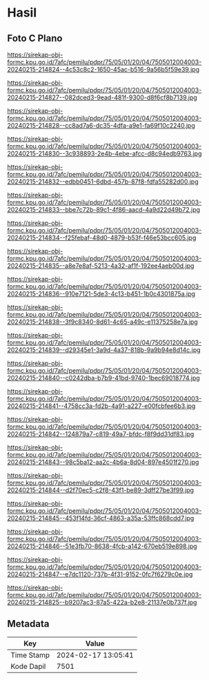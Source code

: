 # Hasil

## Foto C Plano

https://sirekap-obj-formc.kpu.go.id/7afc/pemilu/pdpr/75/05/01/20/04/7505012004003-20240215-214824--4c53c8c2-1650-45ac-b516-9a56b5f59e39.jpg

https://sirekap-obj-formc.kpu.go.id/7afc/pemilu/pdpr/75/05/01/20/04/7505012004003-20240215-214827--082dced3-9ead-481f-9300-d8f6cf8b7139.jpg

https://sirekap-obj-formc.kpu.go.id/7afc/pemilu/pdpr/75/05/01/20/04/7505012004003-20240215-214828--cc8ad7a6-dc35-4dfa-a9e1-fa69f10c2240.jpg

https://sirekap-obj-formc.kpu.go.id/7afc/pemilu/pdpr/75/05/01/20/04/7505012004003-20240215-214830--3c938893-2e4b-4ebe-afcc-d8c94edb9763.jpg

https://sirekap-obj-formc.kpu.go.id/7afc/pemilu/pdpr/75/05/01/20/04/7505012004003-20240215-214832--edbb0451-6dbd-457b-87f8-fdfa55282d00.jpg

https://sirekap-obj-formc.kpu.go.id/7afc/pemilu/pdpr/75/05/01/20/04/7505012004003-20240215-214833--bbe7c72b-89c1-4f86-aacd-4a9d22d49b72.jpg

https://sirekap-obj-formc.kpu.go.id/7afc/pemilu/pdpr/75/05/01/20/04/7505012004003-20240215-214834--f25febaf-48d0-4879-b53f-f46e53bcc605.jpg

https://sirekap-obj-formc.kpu.go.id/7afc/pemilu/pdpr/75/05/01/20/04/7505012004003-20240215-214835--a8e7e8af-5213-4a32-af1f-192ee4aeb00d.jpg

https://sirekap-obj-formc.kpu.go.id/7afc/pemilu/pdpr/75/05/01/20/04/7505012004003-20240215-214836--910e7121-5de3-4c13-b451-1b0c4301875a.jpg

https://sirekap-obj-formc.kpu.go.id/7afc/pemilu/pdpr/75/05/01/20/04/7505012004003-20240215-214838--3f9c8340-8d61-4c65-a49c-e11375258e7a.jpg

https://sirekap-obj-formc.kpu.go.id/7afc/pemilu/pdpr/75/05/01/20/04/7505012004003-20240215-214839--d29345e1-3a9d-4a37-818b-9a9b94e8d14c.jpg

https://sirekap-obj-formc.kpu.go.id/7afc/pemilu/pdpr/75/05/01/20/04/7505012004003-20240215-214840--c0242dba-b7b9-41bd-9740-1bec69018774.jpg

https://sirekap-obj-formc.kpu.go.id/7afc/pemilu/pdpr/75/05/01/20/04/7505012004003-20240215-214841--4758cc3a-fd2b-4a91-a227-e00fcbfee6b3.jpg

https://sirekap-obj-formc.kpu.go.id/7afc/pemilu/pdpr/75/05/01/20/04/7505012004003-20240215-214842--124879a7-c819-49a7-bfdc-f8f9dd31df83.jpg

https://sirekap-obj-formc.kpu.go.id/7afc/pemilu/pdpr/75/05/01/20/04/7505012004003-20240215-214843--98c5ba12-aa2c-4b6a-8d04-897e4501f270.jpg

https://sirekap-obj-formc.kpu.go.id/7afc/pemilu/pdpr/75/05/01/20/04/7505012004003-20240215-214844--d2f70ec5-c2f8-43f1-be89-3dff27be3f99.jpg

https://sirekap-obj-formc.kpu.go.id/7afc/pemilu/pdpr/75/05/01/20/04/7505012004003-20240215-214845--453f14fd-36cf-4863-a35a-53ffc868cdd7.jpg

https://sirekap-obj-formc.kpu.go.id/7afc/pemilu/pdpr/75/05/01/20/04/7505012004003-20240215-214846--51e3fb70-8638-4fcb-a142-670eb519e898.jpg

https://sirekap-obj-formc.kpu.go.id/7afc/pemilu/pdpr/75/05/01/20/04/7505012004003-20240215-214847--e7dc1120-737b-4f31-9152-0fc7f6279c0e.jpg

https://sirekap-obj-formc.kpu.go.id/7afc/pemilu/pdpr/75/05/01/20/04/7505012004003-20240215-214825--b9207ac3-87a5-422a-b2e8-21137e0b737f.jpg


## Metadata

| Key        | Value               |
| ---------- | ------------------- |
| Time Stamp | 2024-02-17 13:05:41 |
| Kode Dapil | 7501                |



